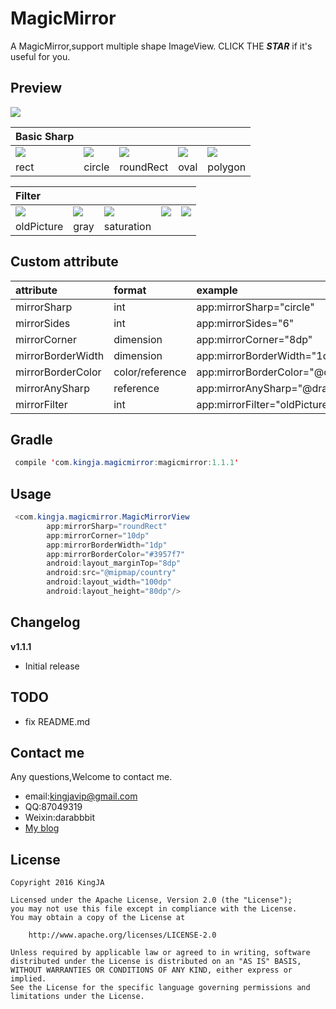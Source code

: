# MagicMirror
A MagicMirror,support multiple shape ImageView. CLICK THE ***STAR***  if it's useful for you.

## Preview
![](https://github.com/KingJA/MagicMirrorView/blob/master/readme/preview.png)

| Basic Sharp|||||
|:---|:----|:----|:----|:----|
|![](https://github.com/KingJA/MagicMirrorView/blob/master/readme/item.png) |![](https://github.com/KingJA/MagicMirrorView/blob/master/readme/item.png)|![](https://github.com/KingJA/MagicMirrorView/blob/master/readme/item.png)|![](https://github.com/KingJA/MagicMirrorView/blob/master/readme/item.png)|![](https://github.com/KingJA/MagicMirrorView/blob/master/readme/item.png)|
|rect|circle|roundRect|oval|polygon|

| Filter|||||
|:---|:----|:----|:----|:----|
|![](https://github.com/KingJA/MagicMirrorView/blob/master/readme/item.png) |![](https://github.com/KingJA/MagicMirrorView/blob/master/readme/item.png)|![](https://github.com/KingJA/MagicMirrorView/blob/master/readme/item.png)|![](https://github.com/KingJA/MagicMirrorView/blob/master/readme/item.png)|![](https://github.com/KingJA/MagicMirrorView/blob/master/readme/item.png)|
|oldPicture|gray|saturation|||

## Custom attribute
| attribute | format | example  |belong  |
| :------------- |:-------------| :-----|:-----|
| mirrorSharp | int      | app:mirrorSharp="circle" |ALL|
| mirrorSides | int      | app:mirrorSides="6" |polygon|
| mirrorCorner | dimension      | app:mirrorCorner="8dp" |roundRect|
| mirrorBorderWidth | dimension      | app:mirrorBorderWidth="1dp" |!any|
| mirrorBorderColor | color/reference     | app:mirrorBorderColor="@color/red" |!any|
| mirrorAnySharp | reference     | app:mirrorAnySharp="@drawable/beauty" |polygon|
| mirrorFilter | int     | app:mirrorFilter="oldPicture" |ALL|

<!--![](https://github.com/KingJA/SwitchButton/blob/master/img/mark.png)-->
## Gradle
```java
 compile 'com.kingja.magicmirror:magicmirror:1.1.1'
```

## Usage
```java
 <com.kingja.magicmirror.MagicMirrorView
        app:mirrorSharp="roundRect"
        app:mirrorCorner="10dp"
        app:mirrorBorderWidth="1dp"
        app:mirrorBorderColor="#3957f7"
        android:layout_marginTop="8dp"
        android:src="@mipmap/country"
        android:layout_width="100dp"
        android:layout_height="80dp"/>
```

## Changelog

**v1.1.1**
- Initial release 

## TODO

* fix README.md

## Contact me
Any questions,Welcome to contact me.
* email:kingjavip@gmail.com
* QQ:87049319
* Weixin:darabbbit
* [My blog](https://kingja.github.io)

## License

    Copyright 2016 KingJA

    Licensed under the Apache License, Version 2.0 (the "License");
    you may not use this file except in compliance with the License.
    You may obtain a copy of the License at

        http://www.apache.org/licenses/LICENSE-2.0

    Unless required by applicable law or agreed to in writing, software
    distributed under the License is distributed on an "AS IS" BASIS,
    WITHOUT WARRANTIES OR CONDITIONS OF ANY KIND, either express or implied.
    See the License for the specific language governing permissions and
    limitations under the License.
